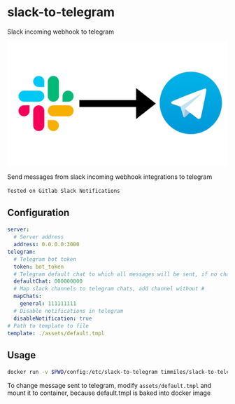 # slack-to-telegram
Slack incoming webhook to telegram

![slack-to-telegram-image](docs/image.png)

Send messages from slack incoming webhook integrations to telegram

```Tested on Gitlab Slack Notifications```

## Configuration
```yaml
server:
  # Server address
  address: 0.0.0.0:3000
telegram:
  # Telegram bot token
  token: bot_token
  # Telegram default chat to which all messages will be sent, if no chat find in mapChats
  defaultChat: 000000000
  # Map slack channels to telegram chats, add channel without #
  mapChats:
    general: 111111111
  # Disable notifications in telegram
  disableNotification: true
# Path to template to file
template: ./assets/default.tmpl
```

## Usage

```bash
docker run -v $PWD/config:/etc/slack-to-telegram timmiles/slack-to-telegram --config /etc/slack-to-telegram/config.yaml
```

To change message sent to telegram, modify ```assets/default.tmpl``` and mount it to container, because default.tmpl is 
baked into docker image

